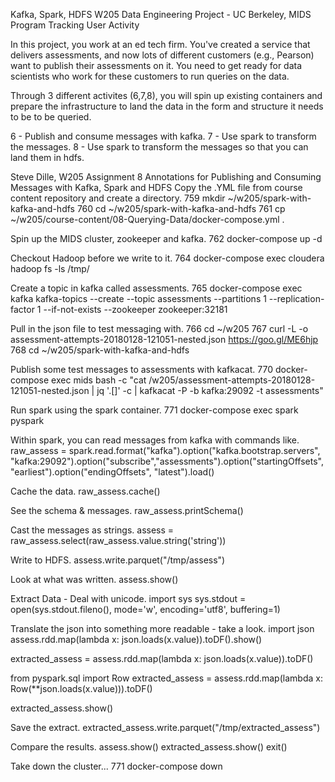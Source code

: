 Kafka, Spark, HDFS W205 Data Engineering Project - UC Berkeley, MIDS Program
Tracking User Activity

In this project, you work at an ed tech firm. You've created a service that delivers assessments, and now lots of different customers (e.g., Pearson) want to publish their assessments on it. You need to get ready for data scientists who work for these customers to run queries on the data.

Through 3 different activites (6,7,8), you will spin up existing containers and prepare the infrastructure to land the data in the form and structure it needs to be to be queried.

6 - Publish and consume messages with kafka.
7 - Use spark to transform the messages.
8 - Use spark to transform the messages so that you can land them in hdfs.

Steve Dille, W205 Assignment 8 Annotations for Publishing and Consuming Messages with Kafka, Spark and HDFS
Copy the .YML file from course content repository and create a directory.
759 mkdir ~/w205/spark-with-kafka-and-hdfs
760 cd ~/w205/spark-with-kafka-and-hdfs
761 cp ~/w205/course-content/08-Querying-Data/docker-compose.yml .

Spin up the MIDS cluster, zookeeper and kafka.
762 docker-compose up -d

Checkout Hadoop before we write to it.
764 docker-compose exec cloudera hadoop fs -ls /tmp/

Create a topic in kafka called assessments.
765 docker-compose exec kafka kafka-topics --create --topic assessments --partitions 1 --replication-factor 1 --if-not-exists --zookeeper zookeeper:32181

Pull in the json file to test messaging with.
766 cd ~/w205
767 curl -L -o assessment-attempts-20180128-121051-nested.json https://goo.gl/ME6hjp
768 cd ~/w205/spark-with-kafka-and-hdfs

Publish some test messages to assessments with kafkacat.
770 docker-compose exec mids bash -c "cat /w205/assessment-attempts-20180128-121051-nested.json | jq '.[]' -c | kafkacat -P -b kafka:29092 -t assessments"

Run spark using the spark container.
771 docker-compose exec spark pyspark

Within spark, you can read messages from kafka with commands like.
raw_assess = spark.read.format("kafka").option("kafka.bootstrap.servers", "kafka:29092").option("subscribe","assessments").option("startingOffsets", "earliest").option("endingOffsets", "latest").load()

Cache the data.
raw_assess.cache()

See the schema & messages.
raw_assess.printSchema()

Cast the messages as strings.
assess = raw_assess.select(raw_assess.value.string('string'))

Write to HDFS.
assess.write.parquet("/tmp/assess")

Look at what was written.
assess.show()

Extract Data - Deal with unicode.
import sys sys.stdout = open(sys.stdout.fileno(), mode='w', encoding='utf8', buffering=1)

Translate the json into something more readable - take a look.
import json
assess.rdd.map(lambda x: json.loads(x.value)).toDF().show()

extracted_assess = assess.rdd.map(lambda x: json.loads(x.value)).toDF()

from pyspark.sql import Row
extracted_assess = assess.rdd.map(lambda x: Row(**json.loads(x.value))).toDF()

extracted_assess.show()

Save the extract.
extracted_assess.write.parquet("/tmp/extracted_assess")

Compare the results.
assess.show()
extracted_assess.show()
exit()

Take down the cluster...
771 docker-compose down
